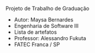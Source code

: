 Projeto de Trabalho de Graduação
- Autor: Maysa Bernardes
- Engenharia de Software III
- Lista de artefatos
- Professor: Alessandro Fukuta
- FATEC Franca / SP
